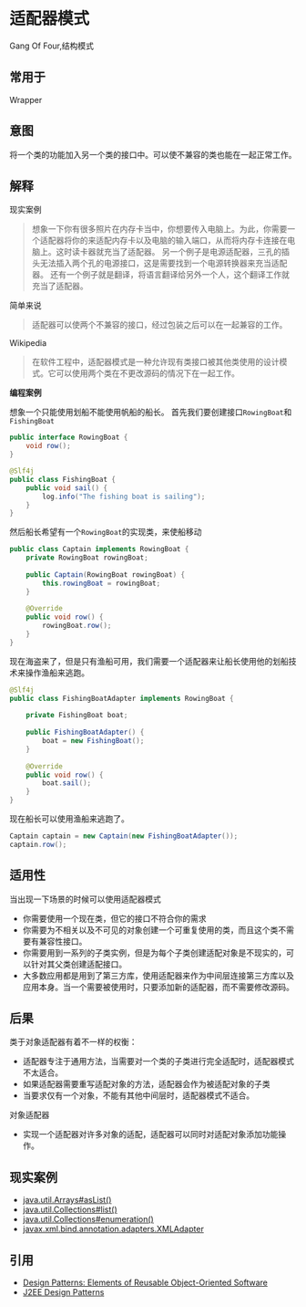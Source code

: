 # 适配器模式
Gang Of Four,结构模式

## 常用于
Wrapper

## 意图
将一个类的功能加入另一个类的接口中。可以使不兼容的类也能在一起正常工作。

## 解释

现实案例

> 想象一下你有很多照片在内存卡当中，你想要传入电脑上。为此，你需要一个适配器将你的来适配内存卡以及电脑的输入端口，从而将内存卡连接在电脑上。这时读卡器就充当了适配器。
> 另一个例子是电源适配器，三孔的插头无法插入两个孔的电源接口，这是需要找到一个电源转换器来充当适配器。
> 还有一个例子就是翻译，将语言翻译给另外一个人，这个翻译工作就充当了适配器。

简单来说

> 适配器可以使两个不兼容的接口，经过包装之后可以在一起兼容的工作。

Wikipedia

> 在软件工程中，适配器模式是一种允许现有类接口被其他类使用的设计模式。它可以使用两个类在不更改源码的情况下在一起工作。

**编程案例**

想象一个只能使用划船不能使用帆船的船长。
首先我们要创建接口`RowingBoat`和`FishingBoat`

```java
public interface RowingBoat {
    void row();
}

@Slf4j
public class FishingBoat {
    public void sail() {
        log.info("The fishing boat is sailing");
    }
}
```

然后船长希望有一个`RowingBoat`的实现类，来使船移动

```java
public class Captain implements RowingBoat {
    private RowingBoat rowingBoat;
    
    public Captain(RowingBoat rowingBoat) {
        this.rowingBoat = rowingBoat;
    }
    
    @Override
    public void row() {
        rowingBoat.row();
    }
}
```

现在海盗来了，但是只有渔船可用，我们需要一个适配器来让船长使用他的划船技术来操作渔船来逃跑。


```java
@Slf4j
public class FishingBoatAdapter implements RowingBoat {
    
    private FishingBoat boat;
    
    public FishingBoatAdapter() {
        boat = new FishingBoat();
    }
    
    @Override
    public void row() {
        boat.sail();
    }
}
```

现在船长可以使用渔船来逃跑了。

```java
Captain captain = new Captain(new FishingBoatAdapter());
captain.row();
```

## 适用性
当出现一下场景的时候可以使用适配器模式

* 你需要使用一个现在类，但它的接口不符合你的需求
* 你需要为不相关以及不可见的对象创建一个可重复使用的类，而且这个类不需要有兼容性接口。
* 你需要用到一系列的子类实例，但是为每个子类创建适配对象是不现实的，可以针对其父类创建适配接口。
* 大多数应用都是用到了第三方库，使用适配器来作为中间层连接第三方库以及应用本身。当一个需要被使用时，只要添加新的适配器，而不需要修改源码。

## 后果
类于对象适配器有着不一样的权衡：

* 适配器专注于通用方法，当需要对一个类的子类进行完全适配时，适配器模式不太适合。
* 如果适配器需要重写适配对象的方法，适配器会作为被适配对象的子类
* 当要求仅有一个对象，不能有其他中间层时，适配器模式不适合。

对象适配器
* 实现一个适配器对许多对象的适配，适配器可以同时对适配对象添加功能操作。

## 现实案例

* [java.util.Arrays#asList()](http://docs.oracle.com/javase/8/docs/api/java/util/Arrays.html#asList%28T...%29)
* [java.util.Collections#list()](https://docs.oracle.com/javase/8/docs/api/java/util/Collections.html#list-java.util.Enumeration-)
* [java.util.Collections#enumeration()](https://docs.oracle.com/javase/8/docs/api/java/util/Collections.html#enumeration-java.util.Collection-)
* [javax.xml.bind.annotation.adapters.XMLAdapter](http://docs.oracle.com/javase/8/docs/api/javax/xml/bind/annotation/adapters/XmlAdapter.html#marshal-BoundType-)

## 引用

* [Design Patterns: Elements of Reusable Object-Oriented Software](http://www.amazon.com/Design-Patterns-Elements-Reusable-Object-Oriented/dp/0201633612)
* [J2EE Design Patterns](http://www.amazon.com/J2EE-Design-Patterns-William-Crawford/dp/0596004273/ref=sr_1_2)

